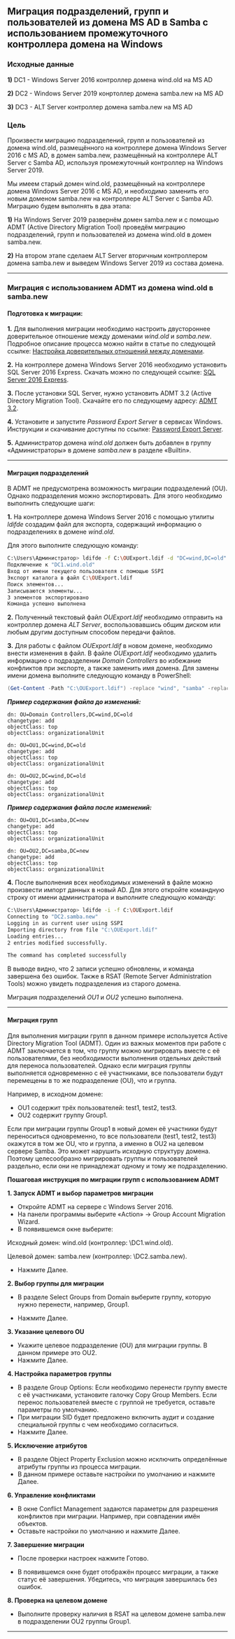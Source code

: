 ## Миграция подразделений, групп и пользователей из домена MS AD в Samba с использованием промежуточного контроллера домена на Windows

### Исходные данные

**1)** DC1 -  Windows Server 2016 контроллер домена wind.old на MS AD

**2)** DC2 - Windows Server 2019  конртоллер домена samba.new на MS AD

**3)** DC3  - ALT Server контроллер домена samba.new на MS AD

### Цель

Произвести миграцию подразделений, групп и пользователей из домена wind.old, размещённого на контроллере домена Windows Server 2016 с MS AD, в домен samba.new, размещённый на контроллере ALT Server с Samba AD, используя промежуточный контроллер на Windows Server 2019.

Мы имеем старый домен wind.old, размещённый на контроллере домена Windows Server 2016 с MS AD, и необходимо заменить его новым доменом samba.new на контроллере ALT Server с Samba AD. Миграцию будем выполнять в два этапа:

  **1)** На Windows Server 2019 развернём домен samba.new и с помощью ADMT (Active Directory Migration Tool) проведём миграцию подразделений, групп и пользователей из домена wind.old в домен samba.new.

 **2)** На втором этапе сделаем ALT Server вторичным контроллером домена samba.new и выведем Windows Server 2019 из состава домена.

 ---

### Миграция с использованием ADMT из домена wind.old в samba.new
#### Подготовка к миграции:

**1.** Для выполнения миграции необходимо настроить двустороннее доверительное отношение между доменами *wind.old* и *samba.new*. Подробное описание процесса можно найти в статье по следующей ссылке: [Настройка доверительных отношений между доменами](https://www.altlinux.org/ActiveDirectory/Trusts).

**2.** На контроллере домена Windows Server 2016 необходимо установить SQL Server 2016 Express. Скачать можно по следующей ссылке: [SQL Server 2016 Express](https://www.microsoft.com/ru-ru/download/details.aspx?id=56840).

**3.** После установки SQL Server, нужно установить ADMT 3.2 (Active Directory Migration Tool). Скачайте его по следующему адресу: [ADMT 3.2](https://www.microsoft.com/en-us/download/details.aspx?id=56570).

**4.** Установите и запустите *Password Export Server* в сервисах Windows. Инструкции и скачивание доступны по ссылке: [Password Export Server](https://www.microsoft.com/en-us/download/details.aspx?id=1838).

**5.** Администратор домена *wind.old* должен быть добавлен в группу «Администраторы» в домене *samba.new* в разделе «Builtin».

---

#### Миграция подразделений

В ADMT не предусмотрена возможность миграции подразделений (OU). Однако подразделения можно экспортировать. Для этого необходимо выполнить следующие шаги:

**1.** На контроллере домена Windows Server 2016 с помощью утилиты *ldifde* создадим файл для экспорта, содержащий информацию о подразделениях в домене *wind.old*.

   Для этого выполните следующую команду:

   ```bash
   C:\Users\Администратор> ldifde -f C:\OUExport.ldif -d "DC=wind,DC=old" -p subtree -r "(objectClass=organizationalUnit)" -l "dn,objectClass"
   Подключение к "DC1.wind.old"
   Вход от имени текущего пользователя с помощью SSPI
   Экспорт каталога в файл C:\OUExport.ldif
   Поиск элементов...
   Записываются элементы...
   3 элементов экспортировано
   Команда успешно выполнена
   ```

**2.** Полученный текстовый файл *OUExport.ldif* необходимо отправить на контроллер домена *ALT Server*, воспользовавшись общим диском или любым другим доступным способом передачи файлов.

**3.** Для работы с файлом *OUExport.ldif* в новом домене, необходимо внести изменения в файл.
 В файле *OUExport.ldif* необходимо удалить информацию о подразделении *Domain Controllers* во избежание конфликтов при экспорте, а также заменить имя домена. Для замены имени домена выполните следующую команду в PowerShell:

   ```powershell
   (Get-Content -Path "C:\OUExport.ldif") -replace "wind", "samba" -replace "old", "new" | Set-Content -Path "C:\OUExport.ldif"
   ```

   _**Пример содержания файла до изменений:**_

   ```text
   dn: OU=Domain Controllers,DC=wind,DC=old
   changetype: add
   objectClass: top
   objectClass: organizationalUnit

   dn: OU=OU1,DC=wind,DC=old
   changetype: add
   objectClass: top
   objectClass: organizationalUnit

   dn: OU=OU2,DC=wind,DC=old
   changetype: add
   objectClass: top
   objectClass: organizationalUnit
   ```

   _**Пример содержания файла после изменений:**_

   ```text
   dn: OU=OU1,DC=samba,DC=new
   changetype: add
   objectClass: top
   objectClass: organizationalUnit

   dn: OU=OU2,DC=samba,DC=new
   changetype: add
   objectClass: top
   objectClass: organizationalUnit
   ```


**4.** После выполнения всех необходимых изменений в файле можно произвести импорт данных в новый AD. Для этого откройте командную строку от имени администратора и выполните следующую команду:

   ```bash
   C:\Users\Администратор> ldifde -i -f C:\OUExport.ldif
   Connecting to "DC2.samba.new"
   Logging in as current user using SSPI
   Importing directory from file "C:\OUExport.ldif"
   Loading entries...
   2 entries modified successfully.

   The command has completed successfully
   ```

   В выводе видно, что 2 записи успешно обновлены, и команда завершена без ошибок. Также в RSAT (Remote Server Administration Tools) можно увидеть подразделения из старого домена.

   Миграция подразделений *OU1* и *OU2* успешно выполнена.

---

#### Миграция групп

Для выполнения миграции групп в данном примере используется Active Directory Migration Tool (ADMT). Один из важных моментов при работе с ADMT заключается в том, что группу можно мигрировать вместе с её пользователями, без необходимости выполнения отдельных действий для переноса пользователей. Однако если миграция группы выполняется одновременно с её участниками, все пользователи будут перемещены в то же подразделение (OU), что и группа.

Например, в исходном домене:

  +  OU1 содержит трёх пользователей: test1, test2, test3.
  +  OU2 содержит группу Group1.

Если при миграции группы Group1 в новый домен её участники будут переноситься одновременно, то все пользователи (test1, test2, test3) окажутся в том же OU, что и группа, а именно в OU2 на целевом сервере Samba. Это может нарушить исходную структуру домена. Поэтому целесообразно мигрировать группы и пользователей раздельно, если они не принадлежат одному и тому же подразделению.

**Пошаговая инструкция по миграции групп с использованием ADMT**

**1. Запуск ADMT и выбор параметров миграции**

 - Откройте ADMT на сервере с Windows Server 2016.
 - На панели программы выберите «Action» → Group Account Migration Wizard.
 - В появившемся окне выберите:

 Исходный домен:  wind.old (контроллер: \\DC1.wind.old).

 Целевой домен: samba.new (контроллер: \\DC2.samba.new).

 - Нажмите Далее.

**2. Выбор группы для миграции**

  - В разделе Select Groups from Domain выберите группу, которую нужно перенести, например, Group1.

  - Нажмите Далее.

**3. Указание целевого OU**

   - Укажите целевое подразделение (OU) для миграции группы. В данном примере это OU2.
   -  Нажмите Далее.

**4. Настройка параметров группы**

  -  В разделе Group Options:
        Если необходимо перенести группу вместе с её участниками, установите галочку Copy Group Members.
        Если перенос пользователей вместе с группой не требуется, оставьте параметры по умолчанию.
 - При миграции SID будет предложено включить аудит и создание специальной группы с чем необходимо согласиться.
-  Нажмите Далее.


**5. Исключение атрибутов**

  -  В разделе Object Property Exclusion можно исключить определённые атрибуты группы из процесса миграции.
   -  В данном примере оставьте настройки по умолчанию и нажмите Далее.

**6. Управление конфликтами**

 - В окне Conflict Management задаются параметры для разрешения конфликтов при миграции. Например, при совпадении имён объектов.
  -   Оставьте настройки по умолчанию и нажмите Далее.

**7. Завершение миграции**

   - После проверки настроек нажмите Готово.

   - В появившемся окне будет отображён процесс миграции, а также статус её завершения.  Убедитесь, что миграция завершилась без ошибок.

**8. Проверка на целевом домене**

- Выполните проверку наличия в RSAT на целевом домене samba.new в подразделении OU2  группы Group1.

---

